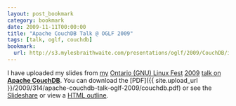 ```yaml
---
layout: post_bookmark
category: bookmark
date: 2009-11-11T00:00:00
title: "Apache CouchDB Talk @ OGLF 2009"
tags: [talk, oglf, couchdb]
bookmark:
  url: http://s3.mylesbraithwaite.com/presentations/oglf/2009/CouchDB/index.html
---
```


I have uploaded my slides from [my](http://2009.onlinux.ca/node/141) [Ontario (GNU) Linux Fest](http://onlinux.ca) [2009](http://2009.onlinux.ca/) [talk on **Apache CouchDB**](http://2009.onlinux.ca/node/142). You can download the [PDF]({{ site.upload_url }}/2009/314/apache-couchdb-talk-oglf-2009/couchdb.pdf) or see the [Slideshare](http://slideshare.net/mylesb/apache-couchdb-talk-at-ontario-gnu-linux-fest) or view a [HTML outline](http://s3.mylesbraithwaite.com/presentations/oglf/2009/CouchDB/index.html).
